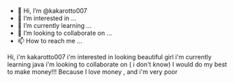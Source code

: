 - 👋 Hi, I’m @kakarotto007
- 👀 I’m interested in ...
- 🌱 I’m currently learning ...
- 💞️ I’m looking to collaborate on ...
- 📫 How to reach me ...

<!---
kakarotto007/kakarotto007 is a ✨ special ✨ repository because its `README.md` (this file) appears on your GitHub profile.
You can click the Preview link to take a look at your changes.
--->
Hi, i'm kakarotto007
i'm interested in looking beautiful girl
i'm currently learning java
i'm looking to collaborate on ( i don't know)
I would do my best to make money!!!  Because I love money , and i'm very poor

